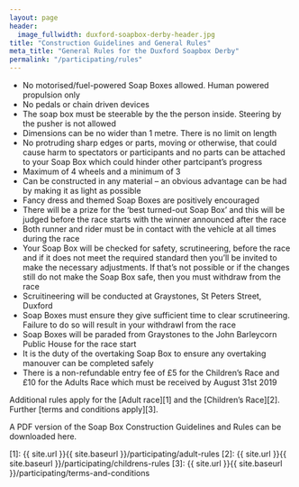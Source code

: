 ```yaml
---
layout: page
header:
  image_fullwidth: duxford-soapbox-derby-header.jpg
title: "Construction Guidelines and General Rules"
meta_title: "General Rules for the Duxford Soapbox Derby"
permalink: "/participating/rules"
---
```


* No motorised/fuel-powered Soap Boxes allowed. Human powered propulsion only
* No pedals or chain driven devices
* The soap box must be steerable by the the person inside. Steering by the pusher is not allowed
* Dimensions can be no wider than 1 metre. There is no limit on length
* No protruding sharp edges or parts, moving or otherwise, that could cause harm to spectators or participants and no parts can be attached to your Soap Box which could hinder other partcipant’s progress
* Maximum of 4 wheels and a minimum of 3
* Can be constructed in any material – an obvious advantage can be had by making it as light as possible
* Fancy dress and themed Soap Boxes are positively encouraged
* There will be a prize for the ‘best turned-out Soap Box’ and this will be judged before the race starts with the winner announced after the race
* Both runner and rider must be in contact with the vehicle at all times during the race
* Your Soap Box will be checked for safety, scrutineering, before the race and if it does not meet the required standard then you’ll be invited to make the necessary adjustments. If that’s not possible or if the changes still do not make the Soap Box safe, then you must withdraw from the race
* Scruitineering will be conducted at Graystones, St Peters Street, Duxford
* Soap Boxes must ensure they give sufficient time to clear scrutineering. Failure to do so will result in your withdrawl from the race
* Soap Boxes will be paraded from Graystones to the John Barleycorn Public House for the race start
* It is the duty of the overtaking Soap Box to ensure any overtaking manouver can be completed safely
* There is a non-refundable entry fee of £5 for the Children’s Race and £10 for the Adults Race which must be received by August 31st 2019

Additional rules apply for the [Adult race][1] and the [Children’s Race][2]. Further [terms and conditions apply][3].

A PDF version of the Soap Box Construction Guidelines and Rules can be downloaded here.

[1]: {{ site.url }}{{ site.baseurl }}/participating/adult-rules
[2]: {{ site.url }}{{ site.baseurl }}/participating/childrens-rules 
[3]: {{ site.url }}{{ site.baseurl }}/participating/terms-and-conditions
